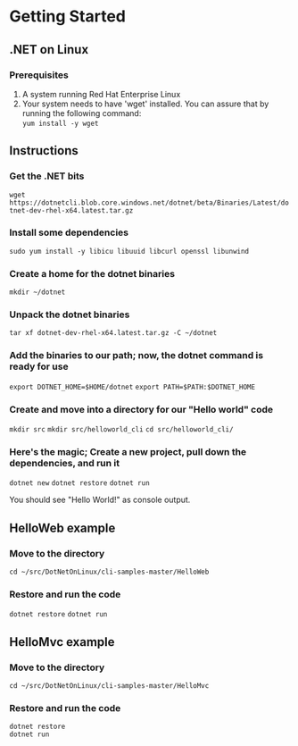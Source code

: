 
# Getting Started
## .NET on Linux

### Prerequisites

1. A system running Red Hat Enterprise Linux
1. Your system needs to have 'wget' installed. You can assure that by running the following command:  
`yum install -y wget`

## Instructions
### Get the .NET bits
`wget https://dotnetcli.blob.core.windows.net/dotnet/beta/Binaries/Latest/dotnet-dev-rhel-x64.latest.tar.gz`

### Install some dependencies
`sudo yum install -y libicu libuuid libcurl openssl libunwind`

### Create a home for the dotnet binaries
`mkdir ~/dotnet`

### Unpack the dotnet binaries
`tar xf dotnet-dev-rhel-x64.latest.tar.gz -C ~/dotnet`

### Add the binaries to our path; now, the dotnet command is ready for use
`export DOTNET_HOME=$HOME/dotnet`
`export PATH=$PATH:$DOTNET_HOME`

### Create and move into a directory for our "Hello world" code
`mkdir src`
`mkdir src/helloworld_cli`
`cd src/helloworld_cli/`

### Here's the magic; Create a new project, pull down the dependencies, and run it
`dotnet new`
`dotnet restore`
`dotnet run`

You should see "Hello World!" as console output.


## HelloWeb example
### Move to the directory
`cd ~/src/DotNetOnLinux/cli-samples-master/HelloWeb`

### Restore and run the code
`dotnet restore`
`dotnet run`  

## HelloMvc example
### Move to the directory  
`cd ~/src/DotNetOnLinux/cli-samples-master/HelloMvc`  

### Restore and run the code  
`dotnet restore`  
`dotnet run`  
